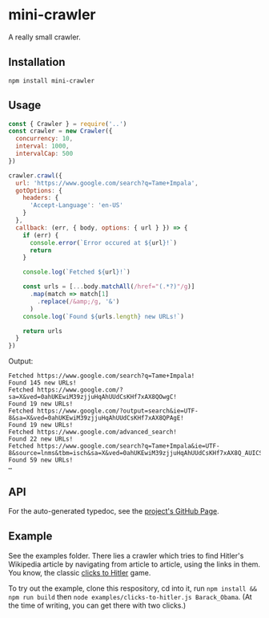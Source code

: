 # mini-crawler
A really small crawler.

## Installation
```
npm install mini-crawler
```

## Usage
```javascript
const { Crawler } = require('..')
const crawler = new Crawler({
  concurrency: 10,
  interval: 1000,
  intervalCap: 500
})

crawler.crawl({
  url: 'https://www.google.com/search?q=Tame+Impala',
  gotOptions: {
    headers: {
      'Accept-Language': 'en-US'
    }
  },
  callback: (err, { body, options: { url } }) => {
    if (err) {
      console.error(`Error occured at ${url}!`)
      return
    }

    console.log(`Fetched ${url}!`)

    const urls = [...body.matchAll(/href="(.*?)"/g)]
      .map(match => match[1]
        .replace(/&amp;/g, '&')
      )
    console.log(`Found ${urls.length} new URLs!`)

    return urls
  }
})
```

Output:
```
Fetched https://www.google.com/search?q=Tame+Impala!
Found 145 new URLs!
Fetched https://www.google.com/?sa=X&ved=0ahUKEwiM39zjjuHqAhUUdCsKHf7xAX8QOwgC!
Found 19 new URLs!
Fetched https://www.google.com/?output=search&ie=UTF-8&sa=X&ved=0ahUKEwiM39zjjuHqAhUUdCsKHf7xAX8QPAgE!
Found 19 new URLs!
Fetched https://www.google.com/advanced_search!
Found 22 new URLs!
Fetched https://www.google.com/search?q=Tame+Impala&ie=UTF-8&source=lnms&tbm=isch&sa=X&ved=0ahUKEwiM39zjjuHqAhUUdCsKHf7xAX8Q_AUICSgC!
Found 59 new URLs!
…
```

## API
For the auto-generated typedoc, see the [project's GitHub Page](https://trustedtomato.github.io/mini-crawler/).

## Example
See the examples folder.
There lies a crawler which tries to find Hitler's Wikipedia article
by navigating from article to article, using the links in them.
You know, the classic [clicks to Hitler](https://en.wikipedia.org/wiki/Wikipedia:Wiki_Game) game.

To try out the example,
clone this respository,
cd into it,
run `npm install && npm run build` then `node examples/clicks-to-hitler.js Barack_Obama`.
(At the time of writing, you can get there with two clicks.)